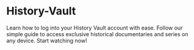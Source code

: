 # History-Vault
Learn how to log into your History Vault account with ease. Follow our simple guide to access exclusive historical documentaries and series on any device. Start watching now!
